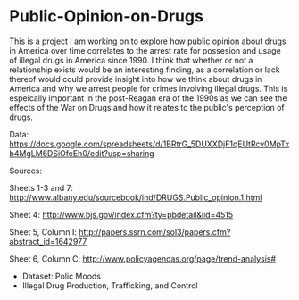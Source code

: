 # Public-Opinion-on-Drugs
This is a project I am working on to explore how public opinion about drugs in America over time correlates to the arrest rate for possesion and usage of illegal drugs in America since 1990. I think that whether or not a relationship exists would be an interesting finding, as a correlation or lack thereof would could provide insight into how we think about drugs in America and why we arrest people for crimes involving illegal drugs. This is espeically important in the post-Reagan era of the 1990s as we can see the effects of the War on Drugs and how it relates to the public's perception of drugs.

Data: https://docs.google.com/spreadsheets/d/1BRtrG_5DUXXDjF1qEUtRcv0MpTxb4MgLM6DSiOfeEh0/edit?usp=sharing

Sources:

Sheets 1-3 and 7: http://www.albany.edu/sourcebook/ind/DRUGS.Public_opinion.1.html

Sheet 4: http://www.bjs.gov/index.cfm?ty=pbdetail&iid=4515

Sheet 5, Column I: http://papers.ssrn.com/sol3/papers.cfm?abstract_id=1642977

Sheet 6, Column C: http://www.policyagendas.org/page/trend-analysis#
  - Dataset: Polic Moods
  - Illegal Drug Production, Trafficking, and Control
